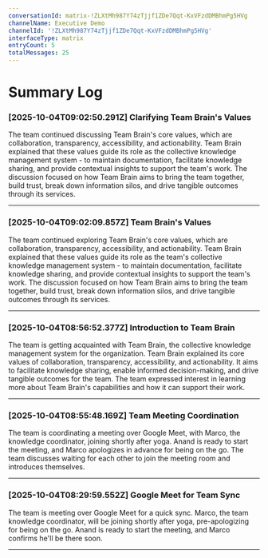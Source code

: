 ```yaml
---
conversationId: matrix-!ZLXtMh987Y74zTjjf1ZDe7Qqt-KxVFzdDMBhmPg5HVg
channelName: Executive Demo
channelId: '!ZLXtMh987Y74zTjjf1ZDe7Qqt-KxVFzdDMBhmPg5HVg'
interfaceType: matrix
entryCount: 5
totalMessages: 25
---
```

# Summary Log

### [2025-10-04T09:02:50.291Z] Clarifying Team Brain's Values

The team continued discussing Team Brain's core values, which are collaboration, transparency, accessibility, and actionability. Team Brain explained that these values guide its role as the collective knowledge management system - to maintain documentation, facilitate knowledge sharing, and provide contextual insights to support the team's work. The discussion focused on how Team Brain aims to bring the team together, build trust, break down information silos, and drive tangible outcomes through its services.

---

### [2025-10-04T09:02:09.857Z] Team Brain's Values

The team continued exploring Team Brain's core values, which are collaboration, transparency, accessibility, and actionability. Team Brain explained that these values guide its role as the team's collective knowledge management system - to maintain documentation, facilitate knowledge sharing, and provide contextual insights to support the team's work. The discussion focused on how Team Brain aims to bring the team together, build trust, break down information silos, and drive tangible outcomes through its services.

---

### [2025-10-04T08:56:52.377Z] Introduction to Team Brain

The team is getting acquainted with Team Brain, the collective knowledge management system for the organization. Team Brain explained its core values of collaboration, transparency, accessibility, and actionability. It aims to facilitate knowledge sharing, enable informed decision-making, and drive tangible outcomes for the team. The team expressed interest in learning more about Team Brain's capabilities and how it can support their work.

---

### [2025-10-04T08:55:48.169Z] Team Meeting Coordination

The team is coordinating a meeting over Google Meet, with Marco, the knowledge coordinator, joining shortly after yoga. Anand is ready to start the meeting, and Marco apologizes in advance for being on the go. The team discusses waiting for each other to join the meeting room and introduces themselves.

---

### [2025-10-04T08:29:59.552Z] Google Meet for Team Sync

The team is meeting over Google Meet for a quick sync. Marco, the team knowledge coordinator, will be joining shortly after yoga, pre-apologizing for being on the go. Anand is ready to start the meeting, and Marco confirms he'll be there soon.

---
